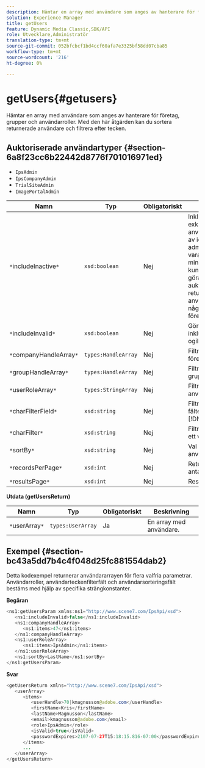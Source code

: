 ```yaml
---
description: Hämtar en array med användare som anges av hanterare för företag, grupper och användarroller. Med den här åtgärden kan du sortera returnerade användare och filtrera efter tecken.
solution: Experience Manager
title: getUsers
feature: Dynamic Media Classic,SDK/API
role: Utvecklare,Administratör
translation-type: tm+mt
source-git-commit: 052bfcbcf1bd4ccf60afa7e3325bf58dd07cba85
workflow-type: tm+mt
source-wordcount: '216'
ht-degree: 0%

---
```



# getUsers{#getusers}

Hämtar en array med användare som anges av hanterare för företag, grupper och användarroller. Med den här åtgärden kan du sortera returnerade användare och filtrera efter tecken.

## Auktoriserade användartyper {#section-6a8f23cc6b22442d8776f701016971ed}

* `IpsAdmin`
* `IpsCompanyAdmin`
* `TrialSiteAdmin`
* `ImagePortalAdmin`


| Namn | Typ | Obligatoriskt | Beskrivning |
|---|---|---|---|
| `*`includeInactive`*` | `xsd:boolean` | Nej | Inkludera eller exkludera inaktiva användare. Användare av icke-IPS-administratörer måste vara en aktiv medlem i minst ett företag för att kunna auktoriseras att göra API-anrop. Ett auktoriseringsfel returneras om användaren inte har några aktiva företagsmedlemskap. |
| `*`includeInvalid`*` | `xsd:boolean` | Nej | Gör att du kan inkludera/exkludera ogiltiga användare. |
| `*`companyHandleArray`*` | `types:HandleArray` | Nej | Filtrera resultat efter företag. |
| `*`groupHandleArray`*` | `types:HandleArray` | Nej | Filtrera resultat efter grupp. |
| `*`userRoleArray`*` | `types:StringArray` | Nej | Filtrera resultat efter användarroll. |
| `*`charFilterField`*` | `xsd:string` | Nej | Filtrera resultat efter fältets strängprefix (se [!DNL Trash State).] |
| `*`charFilter`*` | `xsd:string` | Nej | Filtrera resultat efter ett visst tecken. |
| `*`sortBy`*` | `xsd:string` | Nej | Val av användarsorteringsfält. |
| `*`recordsPerPage`*` | `xsd:int` | Nej | Returnerar angivet antal poster per sida. |
| `*`resultsPage`*` | `xsd:int` | Nej | Resultatsida. |

**Utdata (getUsersReturn)**

| Namn | Typ | Obligatoriskt | Beskrivning |
|---|---|---|---|
| `*`userArray`*` | `types:UserArray` | Ja | En array med användare. |

## Exempel {#section-bc43a5dd7b4c4f048d25fc881554dab2}

Detta kodexempel returnerar användararrayen för flera valfria parametrar. Användarroller, användarteckenfilterfält och användarsorteringsfält bestäms med hjälp av specifika strängkonstanter.

**Begäran**

```java
<ns1:getUsersParam xmlns:ns1="http://www.scene7.com/IpsApi/xsd">
   <ns1:includeInvalid>false</ns1:includeInvalid>
   <ns1:companyHandleArray>
      <ns1:items>47</ns1:items>
   </ns1:companyHandleArray>
   <ns1:userRoleArray>
      <ns1:items>IpsAdmin</ns1:items>
   </ns1:userRoleArray>
   <ns1:sortBy>LastName</ns1:sortBy>
</ns1:getUsersParam>
```

**Svar**

```java
<getUsersReturn xmlns="http://www.scene7.com/IpsApi/xsd">
   <userArray>
      <items>
         <userHandle>70|kmagnusson@adobe.com</userHandle>
         <firstName>Kris</firstName>
         <lastName>Magnusson</lastName>
         <email>kmagnusson@adobe.com</email>
         <role>IpsAdmin</role>
         <isValid>true</isValid>
         <passwordExpires>2107-07-27T15:18:15.816-07:00</passwordExpires>
      </items>
      ...
   </userArray>
</getUsersReturn>
```

